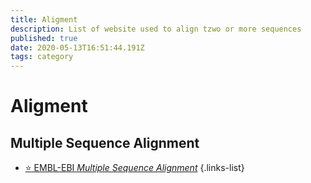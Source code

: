 ```yaml
---
title: Aligment
description: List of website used to align tzwo or more sequences
published: true
date: 2020-05-13T16:51:44.191Z
tags: category
---
```


# Aligment

## Multiple Sequence Alignment

- [:star: EMBL-EBI *Multiple Sequence Alignment*](https://vdclab-wiki.herokuapp.com/en/alignment/multiple-alignment/EMBL-EBI-MSA)
{.links-list}
